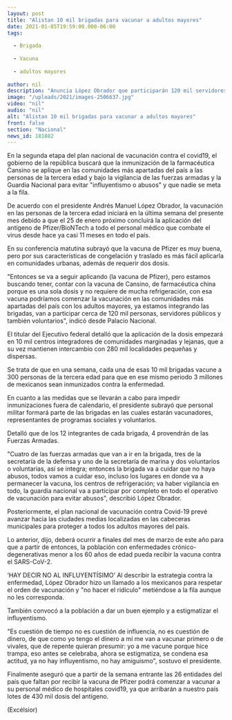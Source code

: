 ```yaml
---
layout: post
title: "Alistan 10 mil brigadas para vacunar a adultos mayores"
date: 2021-01-05T19:59:00.000-06:00
tags:
  
  - Brigada
  
  - Vacuna
  
  - adultos mayores
  
author: nil
description: "Anuncia López Obrador que participarán 120 mil servidores públicos y voluntarios; cada grupo vacunaría a 300 personas de la tercera edad a la semana; llama a acabar con ‘influyentismos"
image: "/uploads/2021/images-2506637.jpg"
video: "nil"
audio: "nil"
alt: "Alistan 10 mil brigadas para vacunar a adultos mayores"
front: false
section: "Nacional"
news_id: 181882
---
```


En la segunda etapa del plan nacional de vacunación contra el covid19, el gobierno de la república buscará que la inmunización de la farmacéutica Cansino se aplique en las comunidades más apartadas del país a las personas de la tercera edad y bajo la vigilancia de las fuerzas armadas y la Guardia Nacional para evitar "influyentismo o abusos" y que nadie se meta a la fila.

De acuerdo con el presidente Andrés Manuel López Obrador, la vacunación en las personas de la tercera edad iniciará en la última semana del presente mes debido a que el 25 de enero próximo concluirá la aplicación del antígeno de Pfizer/BioNTech a todo el personal médico que combate el virus desde hace ya casi 11 meses en todo el país.

En su conferencia matutina subrayó que la vacuna de Pfizer es muy buena, pero por sus características de congelación y traslado es más fácil aplicarla en comunidades urbanas, además de requerir dos dosis.

"Entonces se va a seguir aplicando (la vacuna de Pfizer), pero estamos buscando tener, contar con la vacuna de Cansino, de farmacéutica china porque es una sola dosis y no requiere de mucha refrigeración, con esa vacuna podríamos comenzar la vacunación en las comunidades más apartadas del país con los adultos mayores, ya estamos integrando las brigadas, van a participar cerca de 120 mil personas, servidores públicos y también voluntarios", indicó desde Palacio Nacional.

El titular del Ejecutivo federal detalló que la aplicación de la dosis empezará en 10 mil centros integradores de comunidades marginadas y lejanas, que a su vez mantienen intercambio con 280 mil localidades pequeñas y dispersas.

Se trata de que en una semana, cada una de esas 10 mil brigadas vacune a 300 personas de la tercera edad para que en ese mismo periodo 3 millones de mexicanos sean inmunizados contra la enfermedad.

En cuanto a las medidas que se llevarán a cabo para impedir inmunizaciones fuera de calendario, el presidente subrayó que personal militar formará parte de las brigadas en las cuales estarán vacunadores, representantes de programas sociales y voluntarios.

Detalló que de los 12 integrantes de cada brigada, 4 provendrán de las Fuerzas Armadas.

"Cuatro de las fuerzas armadas que van a ir en la brigada, tres de la secretaría de la defensa y uno de la secretaría de marina y dos voluntarios o voluntarias, así se integra; entonces la brigada va a cuidar que no haya abusos, todos vamos a cuidar eso, incluso los lugares en donde va a permanecer la vacuna, los centros de refrigeración; va haber vigilancia en todo, la guardia nacional va a participar por completo en todo el operativo de vacunación para evitar abusos", describió López Obrador.

Posteriormente, el plan nacional de vacunación contra Covid-19 prevé avanzar hacia las ciudades medias localizadas en las cabeceras municipales para proteger a todos los adultos mayores del país.

Lo anterior, dijo, deberá ocurrir a finales del mes de marzo de este año para que a partir de entonces, la población con enfermedades crónico-degenerativas menor a los 60 años de edad pueda recibir la vacuna contra el SARS-CoV-2.

 

‘HAY DECIR NO AL INFLUYENTÍSIMO’
Al describir la estrategia contra la enfermedad, López Obrador hizo un llamado a los mexicanos para respetar el orden de vacunación y "no hacer el ridículo" metiéndose a la fila aunque no les corresponda.

También convocó a la población a dar un buen ejemplo y a estigmatizar el influyentismo.

"Es cuestión de tiempo no es cuestión de influencia, no es cuestión de dinero, de que como yo tengo el dinero a mí me van a vacunar primero o de vivales, que de repente quieran presumir: yo a me vacune porque hice trampa, eso antes se celebraba, ahora se estigmatiza, se condena esa actitud, ya no hay influyentismo, no hay amiguismo", sostuvo el presidente.

Finalmente aseguró que a partir de la semana entrante las 26 entidades del país que faltan por recibir la vacuna de Pfizer podrá comenzar a vacunar a su personal médico de hospitales covid19, ya que arribarán a nuestro país lotes de 430 mil dosis del antígeno.

(Excélsior)